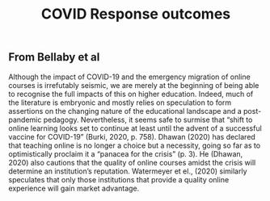 ﻿---
title: COVID Response outcomes
---
## From Bellaby et al

Although the impact of COVID-19 and the emergency migration of online courses is irrefutably seismic, we are merely at the beginning of being able to recognise the full impacts of this on higher education. Indeed, much of the literature is embryonic and mostly relies on speculation to form assertions on the changing nature of the educational landscape and a post-pandemic pedagogy. Nevertheless, it seems safe to surmise that “shift to online learning looks set to continue at least until the advent of a successful vaccine for COVID-19” (Burki, 2020, p.  758). Dhawan (2020) has declared that teaching online is no longer a choice but a necessity, going so far as to optimistically proclaim it a “panacea for the crisis” (p. 3). He (Dhawan, 2020) also cautions that the quality of online courses amidst the crisis will determine an institution’s reputation. Watermeyer et el., (2020) similarly speculates that only those institutions that provide a quality online experience will gain market advantage.